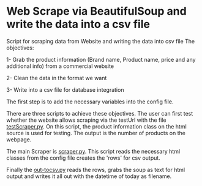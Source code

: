 # Web Scrape via BeautifulSoup and write the data into a  csv file
Script for scraping data from Website and writing the data into csv file
The objectives:

1- Grab the product information (Brand name, Product name, price and any additional info) from a commercial website 

2- Clean the data in the format we want

3- Write into a csv file for database integration

The first step is to add the necessary variables into the config file.

There are three scripts to achieve these objectives. The user can first test whether the website allows scraping via the testUrl with the file [testScraper.py](https://github.com/buketkonuk/webScrape_to_csv/blob/master/testScraper.py). On this script, the product information class on the html source is used for testing. The output is the number of products on the webpage.

The main Scraper is [scraper.py](https://github.com/buketkonuk/webScrape_to_csv/blob/master/scraper.py). This script reads the necessary html classes from the config file creates the 'rows' for csv output.

Finally the [out-tocsv.py](https://github.com/buketkonuk/webScrape_to_csv/blob/master/out_tocsv.py) reads the rows, grabs the soup as text for html output and writes it all out with the datetime of today as filename.
